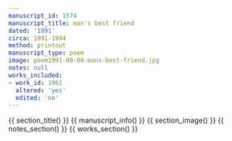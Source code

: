 ```yaml
---
manuscript_id: 1574
manuscript_title: man's best friend
dated: '1991'
circa: 1991-1994
method: printout
manuscript_type: poem
image: poem1991-00-00-mans-best-friend.jpg
notes: null
works_included:
- work_id: 1961
  altered: 'yes'
  edited: 'no'
---
```


{{ section_title() }}
{{ manuscript_info() }}
{{ section_image() }}
{{ notes_section() }}
{{ works_section() }}
